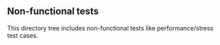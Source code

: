## Non-functional tests

This directory tree includes non-functional tests like performance/stress test cases.